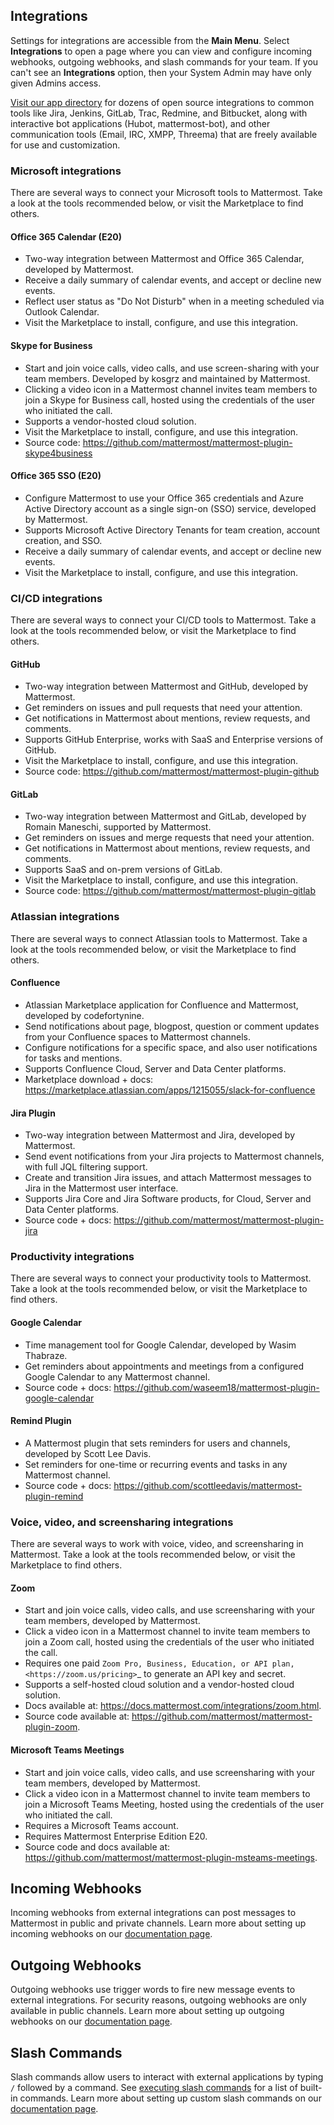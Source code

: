 ## Integrations

Settings for integrations are accessible from the **Main Menu**. Select **Integrations** to open a page where you can view and configure incoming webhooks, outgoing webhooks, and slash commands for your team. If you can't see an **Integrations** option, then your System Admin may have only given Admins access.

[Visit our app directory](https://about.mattermost.com/default-app-directory/) for dozens of open source integrations to common tools like Jira, Jenkins, GitLab, Trac, Redmine, and Bitbucket, along with interactive bot applications (Hubot, mattermost-bot), and other communication tools (Email, IRC, XMPP, Threema) that are freely available for use and customization.

### Microsoft integrations

There are several ways to connect your Microsoft tools to Mattermost. Take a look at the tools recommended below, or visit the Marketplace to find others.

#### Office 365 Calendar (E20)

- Two-way integration between Mattermost and Office 365 Calendar, developed by Mattermost.
- Receive a daily summary of calendar events, and accept or decline new events.
- Reflect user status as "Do Not Disturb" when in a meeting scheduled via Outlook Calendar.
- Visit the Marketplace to install, configure, and use this integration.

#### Skype for Business

- Start and join voice calls, video calls, and use screen-sharing with your team members. Developed by kosgrz and maintained by Mattermost.
- Clicking a video icon in a Mattermost channel invites team members to join a Skype for Business call, hosted using the credentials of the user who initiated the call.
- Supports a vendor-hosted cloud solution.
- Visit the Marketplace to install, configure, and use this integration.
- Source code: https://github.com/mattermost/mattermost-plugin-skype4business

#### Office 365 SSO (E20)

- Configure Mattermost to use your Office 365 credentials and Azure Active Directory account as a single sign-on (SSO) service, developed by Mattermost.
- Supports Microsoft Active Directory Tenants for team creation, account creation, and SSO.
- Receive a daily summary of calendar events, and accept or decline new events.
- Visit the Marketplace to install, configure, and use this integration.

### CI/CD integrations

There are several ways to connect your CI/CD tools to Mattermost. Take a look at the tools recommended below, or visit the Marketplace to find others.

#### GitHub

 - Two-way integration between Mattermost and GitHub, developed by Mattermost.
 - Get reminders on issues and pull requests that need your attention.
 - Get notifications in Mattermost about mentions, review requests, and comments.
 - Supports GitHub Enterprise, works with SaaS and Enterprise versions of GitHub.
 - Visit the Marketplace to install, configure, and use this integration.
 - Source code: https://github.com/mattermost/mattermost-plugin-github

#### GitLab

 - Two-way integration between Mattermost and GitLab, developed by Romain Maneschi, supported by Mattermost.
 - Get reminders on issues and merge requests that need your attention.
 - Get notifications in Mattermost about mentions, review requests, and comments.
 - Supports SaaS and on-prem versions of GitLab.
 - Visit the Marketplace to install, configure, and use this integration.
 - Source code: https://github.com/mattermost/mattermost-plugin-gitlab

### Atlassian integrations

There are several ways to connect Atlassian tools to Mattermost. Take a look at the tools recommended below, or visit the Marketplace to find others.

#### Confluence

- Atlassian Marketplace application for Confluence and Mattermost, developed by codefortynine.
- Send notifications about page, blogpost, question or comment updates from your Confluence spaces to Mattermost channels.
- Configure notifications for a specific space, and also user notifications for tasks and mentions.
- Supports Confluence Cloud, Server and Data Center platforms.
- Marketplace download + docs: https://marketplace.atlassian.com/apps/1215055/slack-for-confluence

#### Jira Plugin

- Two-way integration between Mattermost and Jira, developed by Mattermost.
- Send event notifications from your Jira projects to Mattermost channels, with full JQL filtering support.
- Create and transition Jira issues, and attach Mattermost messages to Jira in the Mattermost user interface.
- Supports Jira Core and Jira Software products, for Cloud, Server and Data Center platforms.
- Source code + docs: https://github.com/mattermost/mattermost-plugin-jira

### Productivity integrations

There are several ways to connect your productivity tools to Mattermost. Take a look at the tools recommended below, or visit the Marketplace to find others.

#### Google Calendar

 - Time management tool for Google Calendar, developed by Wasim Thabraze.
 - Get reminders about appointments and meetings from a configured Google Calendar to any Mattermost channel.
 - Source code + docs: https://github.com/waseem18/mattermost-plugin-google-calendar

#### Remind Plugin

 - A Mattermost plugin that sets reminders for users and channels, developed by Scott Lee Davis.
 - Set reminders for one-time or recurring events and tasks in any Mattermost channel.
 - Source code + docs: https://github.com/scottleedavis/mattermost-plugin-remind

### Voice, video, and screensharing integrations

There are several ways to work with voice, video, and screensharing in Mattermost. Take a look at the tools recommended below, or visit the Marketplace to find others.

#### Zoom

- Start and join voice calls, video calls, and use screensharing with your team members, developed by Mattermost.
- Click a video icon in a Mattermost channel to invite team members to join a Zoom call, hosted using the credentials of the user who initiated the call.
- Requires one paid `Zoom Pro, Business, Education, or API plan, <https://zoom.us/pricing>`_ to generate an API key and secret.
- Supports a self-hosted cloud solution and a vendor-hosted cloud solution.
- Docs available at: https://docs.mattermost.com/integrations/zoom.html.
- Source code available at: https://github.com/mattermost/mattermost-plugin-zoom.

#### Microsoft Teams Meetings

- Start and join voice calls, video calls, and use screensharing with your team members, developed by Mattermost.
- Click a video icon in a Mattermost channel to invite team members to join a Microsoft Teams Meeting, hosted using the credentials of the user who initiated the call.
- Requires a Microsoft Teams account.
- Requires Mattermost Enterprise Edition E20.
- Source code and docs available at: https://github.com/mattermost/mattermost-plugin-msteams-meetings.

## Incoming Webhooks

Incoming webhooks from external integrations can post messages to Mattermost in public and private channels. Learn more about setting up incoming webhooks on our [documentation page](https://docs.mattermost.com/developer/webhooks-incoming.html).

## Outgoing Webhooks

Outgoing webhooks use trigger words to fire new message events to external integrations. For security reasons, outgoing webhooks are only available in public channels. Learn more about setting up outgoing webhooks on our [documentation page](https://docs.mattermost.com/developer/webhooks-outgoing.html).

## Slash Commands

Slash commands allow users to interact with external applications by typing `/` followed by a command. See [executing slash commands](https://docs.mattermost.com/help/messaging/executing-commands.html) for a list of built-in commands. Learn more about setting up custom slash commands on our [documentation page](https://docs.mattermost.com/developer/slash-commands.html).
